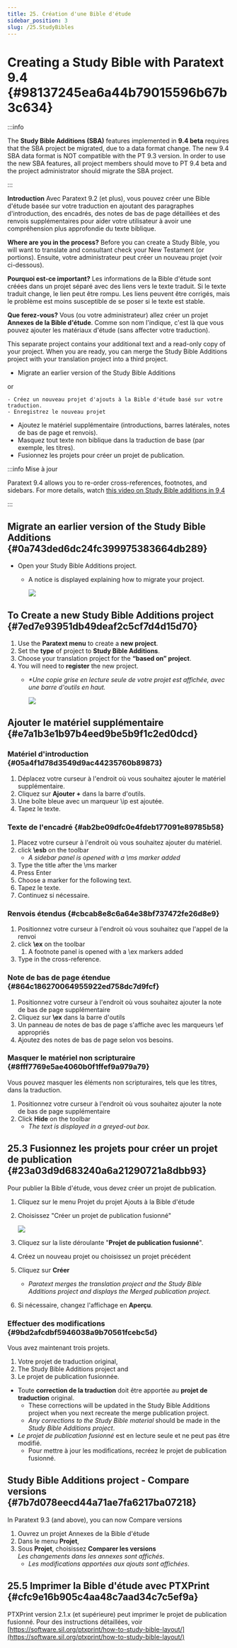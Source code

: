```yaml
---
title: 25. Création d'une Bible d'étude
sidebar_position: 3
slug: /25.StudyBibles
---
```




# Creating a Study Bible with Paratext 9.4 {#98137245ea6a44b79015596b67b3c634}


:::info

The **Study Bible Additions (SBA)** features implemented in **9.4 beta** requires that the SBA project be migrated, due to a data format change. The new 9.4 SBA data format is NOT compatible with the PT 9.3 version. In order to use the new SBA features, all project members should move to PT 9.4 beta and the project administrator should migrate the SBA project.

:::




**Introduction** Avec Paratext 9.2 (et plus), vous pouvez créer une Bible d'étude basée sur votre traduction en ajoutant des paragraphes d'introduction, des encadrés, des notes de bas de page détaillées et des renvois supplémentaires pour aider votre utilisateur à avoir une compréhension plus approfondie du texte biblique.


**Where are you in the process?**  Before you can create a Study Bible, you will want to translate and consultant check your New Testament (or portions). Ensuite, votre administrateur peut créer un nouveau projet (voir ci-dessous).


**Pourquoi est-ce important?** Les informations de la Bible d'étude sont créées dans un projet séparé avec des liens vers le texte traduit. Si le texte traduit change, le lien peut être rompu. Les liens peuvent être corrigés, mais le problème est moins susceptible de se poser si le texte est stable.


**Que ferez-vous?** Vous (ou votre administrateur) allez créer un projet **Annexes de la Bible d'étude**. Comme son nom l'indique, c'est là que vous pouvez ajouter les matériaux d'étude (sans affecter votre traduction).


This separate project contains your additional text and a read-only copy of your project. When you are ready, you can merge the Study Bible Additions project with your translation project into a third project.

- Migrate an earlier version of the Study Bible Additions

or

    - Créez un nouveau projet d'ajouts à la Bible d'étude basé sur votre traduction.
    - Enregistrez le nouveau projet
- Ajoutez le matériel supplémentaire (introductions, barres latérales, notes de bas de page et renvois).
- Masquez tout texte non biblique dans la traduction de base (par exemple, les titres).
- Fusionnez les projets pour créer un projet de publication.

:::info Mise à jour


Paratext 9.4 allows you to re-order cross-references, footnotes, and sidebars. For more details, watch [this video on Study Bible additions in 9,4](https://vimeo.com/858761672)


:::


## Migrate an earlier version of the Study Bible Additions {#0a743ded6dc24fc399975383664db289}

- Open your Study Bible Additions project.
    - A notice is displayed explaining how to migrate your project.

        ![](./928165823.png)


## To Create a new Study Bible Additions project {#7ed7e93951db49deaf2c5cf7d4d15d70}

1. Use the **Paratext menu** to create a **new project**.
2. Set the **type** of project to **Study Bible Additions**.
3. Choose your translation project for the **“based on” project**.
4. You will need to **register** the new project.
    - _*Une copie grise en lecture seule de votre projet est affichée, avec une barre d'outils en haut._

        ![](./1469329726.png)


## Ajouter le matériel supplémentaire {#e7a1b3e1b97b4eed9be5b9f1c2ed0dcd}


### Matériel d'introduction {#05a4f1d78d3549d9ac44235760b89873}

1. Déplacez votre curseur à l'endroit où vous souhaitez ajouter le matériel supplémentaire.
2. Cliquez sur **Ajouter +** dans la barre d'outils.
3. Une boîte bleue avec un marqueur \\ip est ajoutée.
4. Tapez le texte.

### Texte de l'encadré {#ab2be09dfc0e4fdeb177091e89785b58}

1. Placez votre curseur à l'endroit où vous souhaitez ajouter du matériel.
2. click **\esb** on the toolbar
    - _A sidebar panel is opened with a \ms marker added_
3. Type the title after the \ms marker
4. Press Enter
5. Choose a marker for the following text.
6. Tapez le texte.
7. Continuez si nécessaire.

### Renvois étendus {#cbcab8e8c6a64e38bf737472fe26d8e9}

1. Positionnez votre curseur à l'endroit où vous souhaitez que l'appel de la renvoi
2. click **\ex** on the toolbar
    1. A footnote panel is opened with a \ex markers added
3. Type in the cross-reference.

### Note de bas de page étendue {#864c186270064955922ed758dc7d9fcf}

1. Positionnez votre curseur à l'endroit où vous souhaitez ajouter la note de bas de page supplémentaire
2. Cliquez sur **\\ex** dans la barre d'outils
3. Un panneau de notes de bas de page s'affiche avec les marqueurs \\ef appropriés
4. Ajoutez des notes de bas de page selon vos besoins.

### Masquer le matériel non scripturaire {#8fff7769e5ae4060b0f1ffef9a979a79}


Vous pouvez masquer les éléments non scripturaires, tels que les titres, dans la traduction.

1. Positionnez votre curseur à l'endroit où vous souhaitez ajouter la note de bas de page supplémentaire
2. Click **Hide** on the toolbar
    - _The text is displayed in a greyed-out box._

## 25.3 Fusionnez les projets pour créer un projet de publication {#23a03d9d683240a6a21290721a8dbb93}


Pour publier la Bible d'étude, vous devez créer un projet de publication.

1. Cliquez sur le menu Projet du projet Ajouts à la Bible d'étude
2. Choisissez "Créer un projet de publication fusionné"

    ![](./2123925445.png)

3. Cliquez sur la liste déroulante "**Projet de publication fusionné**".
4. Créez un nouveau projet ou choisissez un projet précédent
5. Cliquez sur **Créer**
    - _Paratext merges the translation project and the Study Bible Additions project and displays the Merged publication project._
6. Si nécessaire, changez l'affichage en **Aperçu**.

### Effectuer des modifications {#9bd2afcdbf5946038a9b70561fcebc5d}


Vous avez maintenant trois projets.

1. Votre projet de traduction original,
2. The Study Bible Additions project and
3. Le projet de publication fusionnée.
- Toute **correction de la traduction** doit être apportée au **projet de traduction** original.
    - These corrections will be updated in the Study Bible Additions project when you next recreate the merge publication project.
    - _Any corrections to the Study Bible material_ should be made in the _Study Bible Additions project_.
- _Le projet de publication fusionné_ est en lecture seule et ne peut pas être modifié.
    - Pour mettre à jour les modifications, recréez le projet de publication fusionné.

## Study Bible Additions project - Compare versions {#7b7d078eecd44a71ae7fa6217ba07218}


In Paratext 9.3 (and above), you can now Compare versions

1. Ouvrez un projet Annexes de la Bible d'étude
2. Dans le menu **Projet**,
3. Sous **Projet**, choisissez **Comparer les versions**  
   *Les changements dans les annexes sont affichés*.
    - _Les modifications apportées aux ajouts sont affichées_.

## 25.5 Imprimer la Bible d'étude avec PTXPrint {#cfc9e16b905c4aa48c7aad34c7c5ef9a}


PTXPrint version 2.1.x (et supérieure) peut imprimer le projet de publication fusionné. Pour des instructions détaillées, voir [https://software.sil.org/ptxprint/how-to-study-bible-layout/](https://software.sil.org/ptxprint/how-to-study-bible-layout/)

